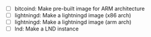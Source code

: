 - [ ] bitcoind: Make pre-built image for ARM architecture
- [ ] lightningd: Make a lightningd image (x86 arch)
- [ ] lightningd: Make a lightningd image (arm arch)
- [ ] lnd: Make a LND instance
